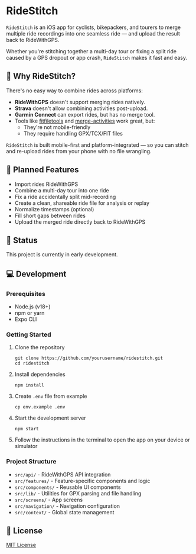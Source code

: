 # RideStitch

`RideStitch` is an iOS app for cyclists, bikepackers, and tourers to merge multiple ride recordings into one seamless ride — and upload the result back to RideWithGPS.

Whether you're stitching together a multi-day tour or fixing a split ride caused by a GPS dropout or app crash, `RideStitch` makes it fast and easy.

## 🚴 Why RideStitch?

There's no easy way to combine rides across platforms:

- **RideWithGPS** doesn't support merging rides natively.
- **Strava** doesn't allow combining activities post-upload.
- **Garmin Connect** can export rides, but has no merge tool.
- Tools like [fitfiletools](https://www.fitfiletools.com/) and [merge-activities](https://gtt.feub.net/merge-activities/) work great, but:
  - They're not mobile-friendly
  - They require handling GPX/TCX/FIT files

`RideStitch` is built mobile-first and platform-integrated — so you can stitch and re-upload rides from your phone with no file wrangling.

## 🔧 Planned Features

- Import rides RideWithGPS
- Combine a multi-day tour into one ride
- Fix a ride accidentally split mid-recording
- Create a clean, shareable ride file for analysis or replay
- Normalize timestamps (optional)
- Fill short gaps between rides
- Upload the merged ride directly back to RideWithGPS

## 🚧 Status

This project is currently in early development.

## 💻 Development

### Prerequisites

- Node.js (v18+)
- npm or yarn
- Expo CLI

### Getting Started

1. Clone the repository
   ```
   git clone https://github.com/yourusername/ridestitch.git
   cd ridestitch
   ```

2. Install dependencies
   ```
   npm install
   ```

3. Create `.env` file from example
   ```
   cp env.example .env
   ```

4. Start the development server
   ```
   npm start
   ```

5. Follow the instructions in the terminal to open the app on your device or simulator

### Project Structure

- `src/api/` - RideWithGPS API integration
- `src/features/` - Feature-specific components and logic
- `src/components/` - Reusable UI components
- `src/lib/` - Utilities for GPX parsing and file handling
- `src/screens/` - App screens
- `src/navigation/` - Navigation configuration
- `src/context/` - Global state management

## 🪪 License

[MIT License](LICENSE)
